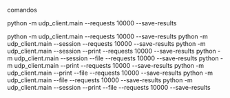 comandos 

python -m udp_client.main --requests 10000 --save-results


python -m udp_client.main --requests 10000 --save-results
python -m udp_client.main --session --requests 10000 --save-results
python -m udp_client.main --session --print --requests 10000 --save-results
python -m udp_client.main --session --file --requests 10000 --save-results
python -m udp_client.main --print --requests 10000 --save-results
python -m udp_client.main --print --file --requests 10000 --save-results
python -m udp_client.main --file --requests 10000 --save-results
python -m udp_client.main --session --print --file --requests 10000 --save-results
